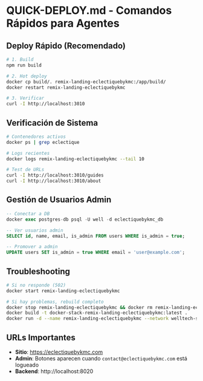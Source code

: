 # QUICK-DEPLOY.md - Comandos Rápidos para Agentes

## Deploy Rápido (Recomendado)
```bash
# 1. Build
npm run build

# 2. Hot deploy
docker cp build/. remix-landing-eclectiquebykmc:/app/build/
docker restart remix-landing-eclectiquebykmc

# 3. Verificar
curl -I http://localhost:3010
```

## Verificación de Sistema
```bash
# Contenedores activos
docker ps | grep eclectique

# Logs recientes
docker logs remix-landing-eclectiquebykmc --tail 10

# Test de URLs
curl -I http://localhost:3010/guides
curl -I http://localhost:3010/about
```

## Gestión de Usuarios Admin
```sql
-- Conectar a DB
docker exec postgres-db psql -U well -d eclectiquebykmc_db

-- Ver usuarios admin
SELECT id, name, email, is_admin FROM users WHERE is_admin = true;

-- Promover a admin
UPDATE users SET is_admin = true WHERE email = 'user@example.com';
```

## Troubleshooting
```bash
# Si no responde (502)
docker start remix-landing-eclectiquebykmc

# Si hay problemas, rebuild completo
docker stop remix-landing-eclectiquebykmc && docker rm remix-landing-eclectiquebykmc
docker build -t docker-stack-remix-landing-eclectiquebykmc:latest .
docker run -d --name remix-landing-eclectiquebykmc --network welltech-shared -p 3010:3000 --restart unless-stopped docker-stack-remix-landing-eclectiquebykmc:latest
```

## URLs Importantes
- **Sitio**: https://eclectiquebykmc.com
- **Admin**: Botones aparecen cuando `contact@eclectiquebykmc.com` está logueado
- **Backend**: http://localhost:8020